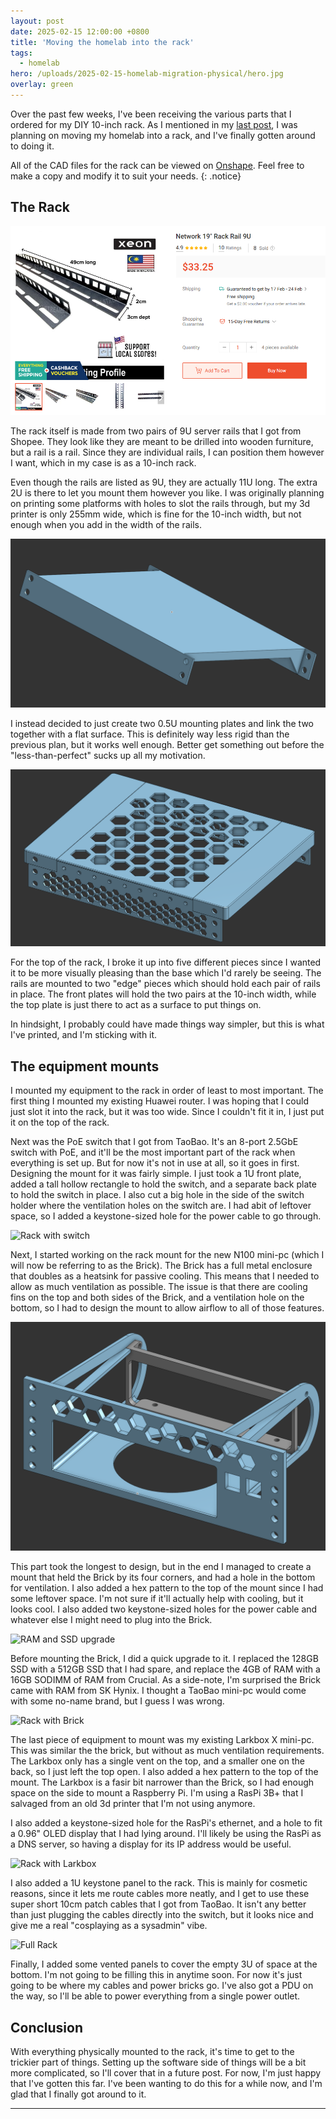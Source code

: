 ```yaml
---
layout: post
date: 2025-02-15 12:00:00 +0800
title: 'Moving the homelab into the rack'
tags:
  - homelab
hero: /uploads/2025-02-15-homelab-migration-physical/hero.jpg
overlay: green
---
```


Over the past few weeks, I've been receiving the various parts that I ordered for my DIY 10-inch rack. As I mentioned in my [last post](/2025/02/02/homelab-plans), I was planning on moving my homelab into a rack, and I've finally gotten around to doing it.

All of the CAD files for the rack can be viewed on [Onshape][onshape-link]. Feel free to make a copy and modify it to suit your needs.
{: .notice}

## The Rack

![Shopee rack rails](/uploads/2025-02-15-homelab-migration-physical/shopee-rails.png)

The rack itself is made from two pairs of 9U server rails that I got from Shopee. They look like they are meant to be drilled into wooden furniture, but a rail is a rail. Since they are individual rails, I can position them however I want, which in my case is as a 10-inch rack.

Even though the rails are listed as 9U, they are actually 11U long. The extra 2U is there to let you mount them however you like. I was originally planning on printing some platforms with holes to slot the rails through, but my 3d printer is only 255mm wide, which is fine for the 10-inch width, but not enough when you add in the width of the rails.

![CAD of the rack base](/uploads/2025-02-15-homelab-migration-physical/base-cad.png)

I instead decided to just create two 0.5U mounting plates and link the two together with a flat surface. This is definitely way less rigid than the previous plan, but it works well enough. Better get something out before the "less-than-perfect" sucks up all my motivation. 

![CAD of the rack top](/uploads/2025-02-15-homelab-migration-physical/top-cad.png)

For the top of the rack, I broke it up into five different pieces since I wanted it to be more visually pleasing than the base which I'd rarely be seeing. The rails are mounted to two "edge" pieces which should hold each pair of rails in place. The front plates will hold the two pairs at the 10-inch width, while the top plate is just there to act as a surface to put things on.

In hindsight, I probably could have made things way simpler, but this is what I've printed, and I'm sticking with it.

## The equipment mounts

I mounted my equipment to the rack in order of least to most important. The first thing I mounted my existing Huawei router. I was hoping that I could just slot it into the rack, but it was too wide. Since I couldn't fit it in, I just put it on the top of the rack.

Next was the PoE switch that I got from TaoBao. It's an 8-port 2.5GbE switch with PoE, and it'll be the most important part of the rack when everything is set up. But for now it's not in use at all, so it goes in first. Designing the mount for it was fairly simple. I just took a 1U front plate, added a tall hollow rectangle to hold the switch, and a separate back plate to hold the switch in place. I also cut a big hole in the side of the switch holder where the ventilation holes on the switch are. I had abit of leftover space, so I added a keystone-sized hole for the power cable to go through.

![Rack with switch](/uploads/2025-02-15-homelab-migration-physical/1-rack-switch.jpg)

Next, I started working on the rack mount for the new N100 mini-pc (which I will now be referring to as the Brick). The Brick has a full metal enclosure that doubles as a heatsink for passive cooling. This means that I needed to allow as much ventilation as possible. The issue is that there are cooling fins on the top and both sides of the Brick, and a ventilation hole on the bottom, so I had to design the mount to allow airflow to all of those features. 

![CAD of the Brick mount](/uploads/2025-02-15-homelab-migration-physical/brick-cad.png)

This part took the longest to design, but in the end I managed to create a mount that held the Brick by its four corners, and had a hole in the bottom for ventilation. I also added a hex pattern to the top of the mount since I had some leftover space. I'm not sure if it'll actually help with cooling, but it looks cool. I also added two keystone-sized holes for the power cable and whatever else I might need to plug into the Brick.

![RAM and SSD upgrade](/uploads/2025-02-15-homelab-migration-physical/2-ram-upgrade.jpg)

Before mounting the Brick, I did a quick upgrade to it. I replaced the 128GB SSD with a 512GB SSD that I had spare, and replace the 4GB of RAM with a 16GB SODIMM of RAM from Crucial. As a side-note, I'm surprised the Brick came with RAM from SK Hynix. I thought a TaoBao mini-pc would come with some no-name brand, but I guess I was wrong.

![Rack with Brick](/uploads/2025-02-15-homelab-migration-physical/3-n100.jpg)

The last piece of equipment to mount was my existing Larkbox X mini-pc. This was similar the the brick, but without as much ventilation requirements. The Larkbox only has a single vent on the top, and a smaller one on the back, so I just left the top open. I also added a hex pattern to the top of the mount. The Larkbox is a fasir bit narrower than the Brick, so I had enough space on the side to mount a Raspberry Pi. I'm using a RasPi 3B+ that I salvaged from an old 3d printer that I'm not using anymore.

I also added a keystone-sized hole for the RasPi's ethernet, and a hole to fit a 0.96" OLED display that I had lying around. I'll likely be using the RasPi as a DNS server, so having a display for its IP address would be useful.

![Rack with Larkbox](/uploads/2025-02-15-homelab-migration-physical/4-rpi.jpg)

I also added a 1U keystone panel to the rack. This is mainly for cosmetic reasons, since it lets me route cables more neatly, and I get to use these super short 10cm patch cables that I got from TaoBao. It isn't any better than just plugging the cables directly into the switch, but it looks nice and give me a real "cosplaying as a sysadmin" vibe.

![Full Rack](/uploads/2025-02-15-homelab-migration-physical/5-full.jpg)

Finally, I added some vented panels to cover the empty 3U of space at the bottom. I'm not going to be filling this in anytime soon. For now it's just going to be where my cables and power bricks go. I've also got a PDU on the way, so I'll be able to power everything from a single power outlet.

## Conclusion

With everything physically mounted to the rack, it's time to get to the trickier part of things. Setting up the software side of things will be a bit more complicated, so I'll cover that in a future post. For now, I'm just happy that I've gotten this far. I've been wanting to do this for a while now, and I'm glad that I finally got around to it.

<hr>

[onshape-link]: https://cad.onshape.com/documents/d611e3d6963eae2a0f1d43b5/w/93a471f3727e2b8e01611d35/e/b730e0933169f575cec6838d?renderMode=0&uiState=67b0067d68d65b1fae79c747